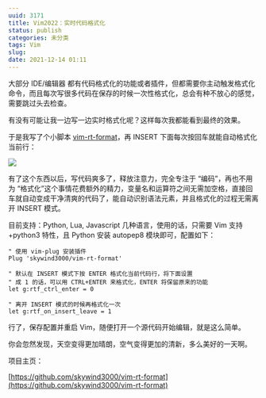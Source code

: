 ```yaml
---
uuid: 3171
title: Vim2022：实时代码格式化
status: publish
categories: 未分类
tags: Vim
slug: 
date: 2021-12-14 01:11
---
```

大部分 IDE/编辑器 都有代码格式化的功能或者插件，但都需要你主动触发格式化命令，而且每次写很多代码在保存的时候一次性格式化，总会有种不放心的感觉，需要跳过头去检查。

有没有可能让我一边写一边实时格式化呢？这样每次我都能看到最终的效果。

于是我写了个小脚本 [vim-rt-format](https://github.com/skywind3000/vim-rt-format)，再 INSERT 下面每次按回车就能自动格式化当前行：

![](https://skywind3000.github.io/images/p/pep/rtformat_4.gif)

有了这个东西以后，写代码爽多了，释放注意力，完全专注于 “编码”，再也不用为 “格式化”这个事情花费额外的精力，变量名和运算符之间无需加空格，直接回车就自动变成干净清爽的代码了，能自动识别语法元素，并且格式化的过程无需离开 INSERT 模式。

目前支持：Python, Lua, Javascript 几种语言，使用的话，只需要 Vim 支持 +python3 特性，且 Python 安装 autopep8 模块即可，配置如下：

```vim
" 使用 vim-plug 安装插件
Plug 'skywind3000/vim-rt-format'

" 默认在 INSERT 模式下按 ENTER 格式化当前代码行，将下面设置
" 成 1 的话，可以用 CTRL+ENTER 来格式化，ENTER 将保留原来的功能
let g:rtf_ctrl_enter = 0

" 离开 INSERT 模式的时候再格式化一次
let g:rtf_on_insert_leave = 1
```

行了，保存配置并重启 Vim，随便打开一个源代码开始编辑，就是这么简单。

你会忽然发现，天空变得更加晴朗，空气变得更加的清新，多么美好的一天啊。

项目主页：

[https://github.com/skywind3000/vim-rt-format](https://github.com/skywind3000/vim-rt-format)


